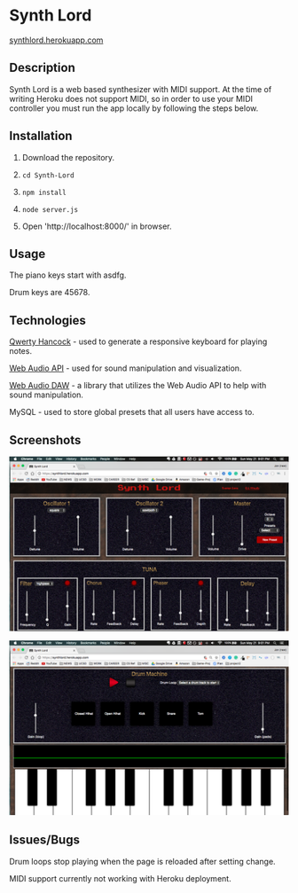 # Synth Lord
[synthlord.herokuapp.com](https://synthlord.herokuapp.com)

## Description
Synth Lord is a web based synthesizer with MIDI support. At the time of writing Heroku does not support MIDI, so in order to use your MIDI controller you must run the app locally by following the steps below.


## Installation
1. Download the repository.

2. `cd Synth-Lord`

3. `npm install`

4. `node server.js`

5. Open 'http://localhost:8000/' in browser.

## Usage

The piano keys start with asdfg.

Drum keys are 45678.

## Technologies
[Qwerty Hancock](https://stuartmemo.com/qwerty-hancock/) - used to generate a responsive keyboard for playing notes.

[Web Audio API](https://developer.mozilla.org/en-US/docs/Web/API/Web_Audio_API) - used for sound manipulation and visualization.

[Web Audio DAW](https://github.com/rserota/wad#configuring-reverb) - a library that utilizes the Web Audio API to help with sound manipulation.

MySQL - used to store global presets that all users have access to.

## Screenshots
![Screenshot 1](/public/app/img/screen-shot-1.png)

![Screenshot 2](/public/app/img/screen-shot-2.png)

## Issues/Bugs

Drum loops stop playing when the page is reloaded after setting change.

MIDI support currently not working with Heroku deployment.
